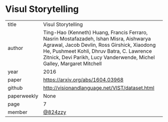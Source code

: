 # Visul Storytelling

|  |  |
| :--- | :--- |
| title | Visul Storytelling |
| author | Ting-Hao (Kenneth) Huang, Francis Ferraro, Nasrin Mostafazadeh, Ishan Misra, Aishwarya Agrawal, Jacob Devlin, Ross Girshick, Xiaodong He, Pushmeet Kohli, Dhruv Batra, C. Lawrence Zitnick, Devi Parikh, Lucy Vanderwende, Michel Galley, Margaret Mitchell |
| year | 2016 |
| paper |   https://arxiv.org/abs/1604.03968 |
| github |  http://visionandlanguage.net/VIST/dataset.html |
| paperweekly | None |
| page | 7 |
| member | [@824zzy](https://github.com/824zzy) |
